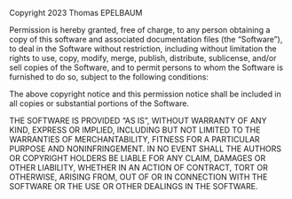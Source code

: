 Copyright 2023 Thomas EPELBAUM

Permission is hereby granted, free of charge, to any person obtaining a copy of this software and associated documentation files (the “Software”), to deal in the Software without restriction,
including without limitation the rights to use, copy, modify, merge, publish, distribute, sublicense, and/or sell copies of the Software, and to permit persons to whom the Software is furnished to do so,
subject to the following conditions:

The above copyright notice and this permission notice shall be included in all copies or substantial portions of the Software.

THE SOFTWARE IS PROVIDED “AS IS”, WITHOUT WARRANTY OF ANY KIND, EXPRESS OR IMPLIED, INCLUDING BUT NOT LIMITED TO THE WARRANTIES OF MERCHANTABILITY,
FITNESS FOR A PARTICULAR PURPOSE AND NONINFRINGEMENT. IN NO EVENT SHALL THE AUTHORS OR COPYRIGHT HOLDERS BE LIABLE FOR ANY CLAIM, DAMAGES OR OTHER LIABILITY,
WHETHER IN AN ACTION OF CONTRACT, TORT OR OTHERWISE, ARISING FROM, OUT OF OR IN CONNECTION WITH THE SOFTWARE OR THE USE OR OTHER DEALINGS IN THE SOFTWARE.
